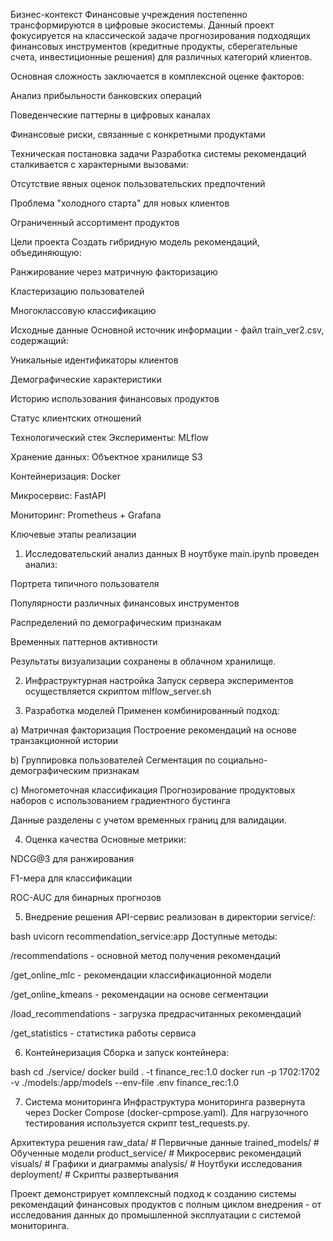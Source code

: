 Бизнес-контекст
Финансовые учреждения постепенно трансформируются в цифровые экосистемы. Данный проект фокусируется на классической задаче прогнозирования подходящих финансовых инструментов (кредитные продукты, сберегательные счета, инвестиционные решения) для различных категорий клиентов.

Основная сложность заключается в комплексной оценке факторов:

Анализ прибыльности банковских операций

Поведенческие паттерны в цифровых каналах

Финансовые риски, связанные с конкретными продуктами

Техническая постановка задачи
Разработка системы рекомендаций сталкивается с характерными вызовами:

Отсутствие явных оценок пользовательских предпочтений

Проблема "холодного старта" для новых клиентов

Ограниченный ассортимент продуктов

Цели проекта
Создать гибридную модель рекомендаций, объединяющую:

Ранжирование через матричную факторизацию

Кластеризацию пользователей

Многоклассовую классификацию

Исходные данные
Основной источник информации - файл train_ver2.csv, содержащий:

Уникальные идентификаторы клиентов

Демографические характеристики

Историю использования финансовых продуктов

Статус клиентских отношений

Технологический стек
Эксперименты: MLflow

Хранение данных: Объектное хранилище S3

Контейнеризация: Docker

Микросервис: FastAPI

Мониторинг: Prometheus + Grafana

Ключевые этапы реализации
1. Исследовательский анализ данных
В ноутбуке main.ipynb проведен анализ:

Портрета типичного пользователя

Популярности различных финансовых инструментов

Распределений по демографическим признакам

Временных паттернов активности

Результаты визуализации сохранены в облачном хранилище.

2. Инфраструктурная настройка
Запуск сервера экспериментов осуществляется скриптом mlflow_server.sh

3. Разработка моделей
Применен комбинированный подход:

a) Матричная факторизация
Построение рекомендаций на основе транзакционной истории

b) Группировка пользователей
Сегментация по социально-демографическим признакам

c) Многометочная классификация
Прогнозирование продуктовых наборов с использованием градиентного бустинга

Данные разделены с учетом временных границ для валидации.

4. Оценка качества
Основные метрики:

NDCG@3 для ранжирования

F1-мера для классификации

ROC-AUC для бинарных прогнозов

5. Внедрение решения
API-сервис реализован в директории service/:

bash
uvicorn recommendation_service:app
Доступные методы:

/recommendations - основной метод получения рекомендаций

/get_online_mlc - рекомендации классификационной модели

/get_online_kmeans - рекомендации на основе сегментации

/load_recommendations - загрузка предрасчитанных рекомендаций

/get_statistics - статистика работы сервиса

6. Контейнеризация
Сборка и запуск контейнера:

bash
cd ./service/
docker build . -t finance_rec:1.0
docker run -p 1702:1702 -v ./models:/app/models --env-file .env finance_rec:1.0

7. Система мониторинга
Инфраструктура мониторинга развернута через Docker Compose (docker-cpmpose.yaml). Для нагрузочного тестирования используется скрипт test_requests.py.

Архитектура решения
raw_data/          # Первичные данные
trained_models/    # Обученные модели
product_service/   # Микросервис рекомендаций
visuals/           # Графики и диаграммы
analysis/          # Ноутбуки исследования
deployment/        # Скрипты развертывания

Проект демонстрирует комплексный подход к созданию системы рекомендаций финансовых продуктов с полным циклом внедрения - от исследования данных до промышленной эксплуатации с системой мониторинга.